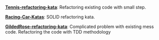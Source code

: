 **[Tennis-refactoring-kata](https://github.com/fatshaw/Tennis-Refactoring-Kata)**: Refactoring existing code with small step.

**[Racing-Car-Katas](https://github.com/fatshaw/Racing-Car-Katas)**: SOLID refactoring kata.

**[GildedRose-refactoring-kata](https://github.com/fatshaw/GildedRose-Refactoring-Kata)**: Complicated problem with existing mess code. Refactoring the code with TDD methodology